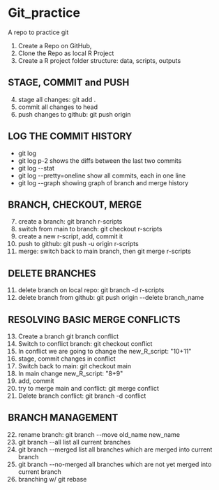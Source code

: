 # Git_practice
A repo to practice git 

1) Create a Repo on GitHub, 
2) Clone the Repo as local R Project
3) Create a R project folder structure: data, scripts, outputs

## STAGE, COMMIT and PUSH

4) stage all changes: git add . 
5) commit all changes to head
6) push changes to github: git push origin   

## LOG THE COMMIT HISTORY

- git log
- git log p-2 shows the diffs between the last two commits
- git log --stat
- git log --pretty=oneline show all commits, each in one line
- git log --graph showing graph of branch and merge history 

## BRANCH, CHECKOUT, MERGE

7) create a branch: git branch r-scripts
8) switch from main to branch: git checkout r-scripts
9) create a new r-script, add, commit it
10) push to github: git push -u origin r-scripts
11) merge: switch back to main branch, then git merge r-scripts

## DELETE BRANCHES

11) delete branch on local repo: git branch -d r-scripts
12) delete branch from github: git push origin --delete branch_name

## RESOLVING BASIC MERGE CONFLICTS

13) Create a branch git branch conflict
14) Switch to conflict branch: git checkout conflict
15) In conflict we are going to change the new_R_script: "10+11"
16) stage, commit changes in conflict
17) Switch back to main: git checkout main
18) In main change new_R_script: "8+9"
19) add, commit
20) try to merge main and conflict: git merge conflict
21) Delete branch conflict: git branch -d conflict

## BRANCH MANAGEMENT 
22) rename branch: git branch --move old_name new_name
23) git branch --all  list all current branches
24) git branch --merged  list all branches which are merged into current branch
25) git branch --no-merged all branches which are not yet merged into current branch
26) branching w/ git rebase


